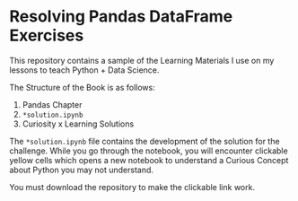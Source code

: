 # Resolving Pandas DataFrame Exercises

This repository contains a sample of the Learning Materials I use on my lessons to teach Python + Data Science.

The Structure of the Book is as follows:

1. Pandas Chapter
  1. `*solution.ipynb`
  2. Curiosity x Learning Solutions

The `*solution.ipynb` file contains the development of the solution for the challenge. While you go through the notebook, you will encounter clickable yellow cells which opens a new notebook to understand a Curious Concept about Python you may not understand.

You must download the repository to make the clickable link work.
